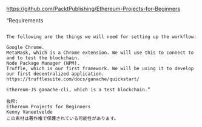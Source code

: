 https://github.com/PacktPublishing/Ethereum-Projects-for-Beginners

“Requirements
                
            
 ```           
                
The following are the things we will need for setting up the workflow:

Google Chrome.
MetaMask, which is a Chrome extension. We will use this to connect to and to test the blockchain.
Node Package Manager (NPM).
Truffle, which is our first framework. We will be using it to develop our first decentralized application.
https://trufflesuite.com/docs/ganache/quickstart/

Ethereum-JS ganache-cli, which is a test blockchain.”

抜粋:
Ethereum Projects for Beginners
Kenny Vaneetvelde
この素材は著作権で保護されている可能性があります。
```
